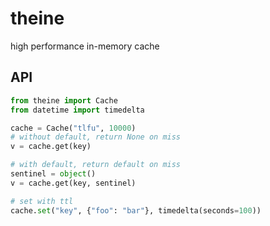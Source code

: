 # theine
high performance in-memory cache

## API

```Python
from theine import Cache
from datetime import timedelta

cache = Cache("tlfu", 10000)
# without default, return None on miss
v = cache.get(key)

# with default, return default on miss
sentinel = object()
v = cache.get(key, sentinel)

# set with ttl
cache.set("key", {"foo": "bar"}, timedelta(seconds=100))

```
